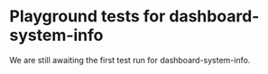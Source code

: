 # Playground tests for dashboard-system-info
We are still awaiting the first test run for dashboard-system-info.
